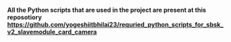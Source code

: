 **All the Python scripts that are used in the project are present at this reposotiory https://github.com/yogeshiitbhilai23/requried_python_scripts_for_sbsk_v2_slavemodule_card_camera**
